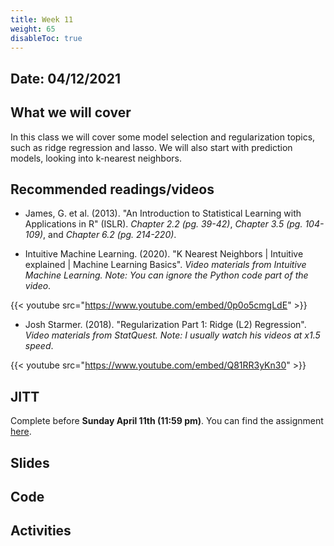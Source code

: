 ```yaml
---
title: Week 11
weight: 65
disableToc: true
---
```


## Date: 04/12/2021

## What we will cover

In this class we will cover some model selection and regularization topics, such as ridge regression and lasso. We will also start with prediction models, looking into k-nearest neighbors.

## Recommended readings/videos

- James, G. et al. (2013). "An Introduction to Statistical Learning with Applications in R" (ISLR). *Chapter 2.2 (pg. 39-42)*, *Chapter 3.5 (pg. 104-109)*, and *Chapter 6.2 (pg. 214-220)*. 

- Intuitive Machine Learning. (2020). "K Nearest Neighbors | Intuitive explained | Machine Learning Basics". *Video materials from Intuitive Machine Learning. Note: You can ignore the Python code part of the video*.

{{< youtube src="https://www.youtube.com/embed/0p0o5cmgLdE" >}}

- Josh Starmer. (2018). "Regularization Part 1: Ridge (L2) Regression". *Video materials from StatQuest. Note: I usually watch his videos at x1.5 speed*.

{{< youtube src="https://www.youtube.com/embed/Q81RR3yKn30" >}}



## JITT 

Complete before **Sunday April 11th (11:59 pm)**. You can find the assignment <a onclick="ga('send', 'event', 'External-Link','click','JITT8','0','Link');" href="https://forms.gle/bBj6oQJTJxh2wCwH7" target="_blank">here</a>.

## Slides

<!-- {{% button href="https://sta235.netlify.app/Classes/Week8/1_RD/sp2021_sta235_10_regression_discontinuity_cont.html" icon="fas fa-external-link-alt" icon-position="right" %}}New window{{% /button %}} {{% button href="https://sta235.netlify.app/Classes/Week8/1_RD/sp2021_sta235_10_regression_discontinuity_cont.pdf" icon="fas fa-file-pdf" icon-position="right" %}}Download{{% /button %}} 

{{< slides src="https://sta235.netlify.app/Classes/Week8/1_RD/sp2021_sta235_10_regression_discontinuity_cont.html" >}}

{{% button href="https://sta235.netlify.app/Classes/Week8/2_IV/sp2021_sta235_11_instrumental_variables.html" icon="fas fa-external-link-alt" icon-position="right" %}}New window{{% /button %}} {{% button href="https://sta235.netlify.app/Classes/Week8/2_IV/sp2021_sta235_11_instrumental_variables.pdf" icon="fas fa-file-pdf" icon-position="right" %}}Download{{% /button %}} 

{{< slides src="https://sta235.netlify.app/Classes/Week8/2_IV/sp2021_sta235_11_instrumental_variables.html" >}} -->

## Code

<!-- Here is the R code we will review in class, with some additional data and questions <a onclick="ga('send', 'event', 'External-Link','click','code8','0','Link');" href="https://raw.githubusercontent.com/maibennett/sta235/main/exampleSite/content/Classes/Week8/code/sp2021_sta235_11_RD_IV.R" target="_blank" class="btn btn-default">Download<i class="fas fa-code"></i></a> -->

## Activities

<!-- {{% button href="https://raw.githubusercontent.com/maibennett/sta235/main/exampleSite/content/Classes/Week8/code/week8_in_class_activity.R" icon="fas fa-code" icon-position="right" %}}Download{{% /button %}} -->
